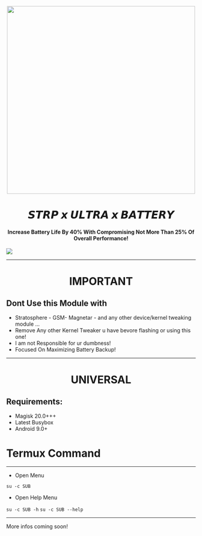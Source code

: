  <p align="center"><a href="https://t.me/AndroidRootModulesCommunity"><img src="https://i.imgur.com/tGAF9Qp.jpg" width="500"></a></p>  
 <h1 align="center"><b> 𝙎𝙏𝙍𝙋 𝙭 𝙐𝙇𝙏𝙍𝘼 𝙭 𝘽𝘼𝙏𝙏𝙀𝙍𝙔 </b></h1> 
 <h4 align="center">Increase Battery Life By 40% With Compromising Not More Than 25% Of Overall Performance!</h4>

 <a href="https://t.me/AndroidRootModulesCommunity"><img src="https://img.shields.io/badge/Join-Telegram%20Channel-red.svg?logo=Telegram"></a>

--------

<h1 align="center"><b>IMPORTANT</b></h1>

## Dont Use this Module with
- Stratosphere - GSM- Magnetar - and any other device/kernel tweaking module ...
- Remove Any other Kernel Tweaker u have bevore flashing or using this one!
- I am not Responsible for ur dumbness!
- Focused On Maximizing Battery Backup!

--------

 <h1 align="center"><b> UNIVERSAL </b></h1> 

## Requirements:
- Magisk 20.0+++
- Latest Busybox
- Android 9.0+

# Termux Command
-------
- Open Menu

``` su -c SUB ```

- Open Help Menu

``` su -c SUB -h ```
``` su -c SUB --help ```

------
More infos coming soon!


